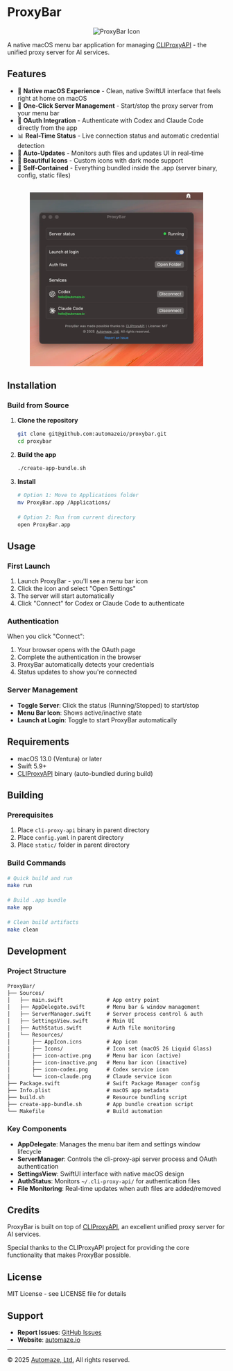 # ProxyBar

<p align="center">
  <img src="icon.png" width="128" height="128" alt="ProxyBar Icon">
</p>

A native macOS menu bar application for managing [CLIProxyAPI](https://github.com/router-for-me/CLIProxyAPI) - the unified proxy server for AI services.

## Features

- 🎯 **Native macOS Experience** - Clean, native SwiftUI interface that feels right at home on macOS
- 🚀 **One-Click Server Management** - Start/stop the proxy server from your menu bar
- 🔐 **OAuth Integration** - Authenticate with Codex and Claude Code directly from the app
- 📊 **Real-Time Status** - Live connection status and automatic credential detection
- 🔄 **Auto-Updates** - Monitors auth files and updates UI in real-time
- 🎨 **Beautiful Icons** - Custom icons with dark mode support
- 💾 **Self-Contained** - Everything bundled inside the .app (server binary, config, static files)

<p align="center">
<br>
  <img src="screenshot.webp" width="400" height="400" alt="ProxyBar Screenshot">
</p>

## Installation

### Build from Source

1. **Clone the repository**
   ```bash
   git clone git@github.com:automazeio/proxybar.git
   cd proxybar
   ```

2. **Build the app**
   ```bash
   ./create-app-bundle.sh
   ```

3. **Install**
   ```bash
   # Option 1: Move to Applications folder
   mv ProxyBar.app /Applications/

   # Option 2: Run from current directory
   open ProxyBar.app
   ```

## Usage

### First Launch

1. Launch ProxyBar - you'll see a menu bar icon
2. Click the icon and select "Open Settings"
3. The server will start automatically
4. Click "Connect" for Codex or Claude Code to authenticate

### Authentication

When you click "Connect":
1. Your browser opens with the OAuth page
2. Complete the authentication in the browser
3. ProxyBar automatically detects your credentials
4. Status updates to show you're connected

### Server Management

- **Toggle Server**: Click the status (Running/Stopped) to start/stop
- **Menu Bar Icon**: Shows active/inactive state
- **Launch at Login**: Toggle to start ProxyBar automatically

## Requirements

- macOS 13.0 (Ventura) or later
- Swift 5.9+
- [CLIProxyAPI](https://github.com/router-for-me/CLIProxyAPI) binary (auto-bundled during build)

## Building

### Prerequisites

1. Place `cli-proxy-api` binary in parent directory
2. Place `config.yaml` in parent directory
3. Place `static/` folder in parent directory

### Build Commands

```bash
# Quick build and run
make run

# Build .app bundle
make app

# Clean build artifacts
make clean
```

## Development

### Project Structure

```
ProxyBar/
├── Sources/
│   ├── main.swift              # App entry point
│   ├── AppDelegate.swift       # Menu bar & window management
│   ├── ServerManager.swift     # Server process control & auth
│   ├── SettingsView.swift      # Main UI
│   ├── AuthStatus.swift        # Auth file monitoring
│   └── Resources/
│       ├── AppIcon.icns        # App icon
│       ├── Icons/              # Icon set (macOS 26 Liquid Glass)
│       ├── icon-active.png     # Menu bar icon (active)
│       ├── icon-inactive.png   # Menu bar icon (inactive)
│       ├── icon-codex.png      # Codex service icon
│       └── icon-claude.png     # Claude service icon
├── Package.swift               # Swift Package Manager config
├── Info.plist                  # macOS app metadata
├── build.sh                    # Resource bundling script
├── create-app-bundle.sh        # App bundle creation script
└── Makefile                    # Build automation
```

### Key Components

- **AppDelegate**: Manages the menu bar item and settings window lifecycle
- **ServerManager**: Controls the cli-proxy-api server process and OAuth authentication
- **SettingsView**: SwiftUI interface with native macOS design
- **AuthStatus**: Monitors `~/.cli-proxy-api/` for authentication files
- **File Monitoring**: Real-time updates when auth files are added/removed

## Credits

ProxyBar is built on top of [CLIProxyAPI](https://github.com/router-for-me/CLIProxyAPI), an excellent unified proxy server for AI services.

Special thanks to the CLIProxyAPI project for providing the core functionality that makes ProxyBar possible.

## License

MIT License - see LICENSE file for details

## Support

- **Report Issues**: [GitHub Issues](https://github.com/automazeio/proxybar/issues)
- **Website**: [automaze.io](https://automaze.io)

---

© 2025 [Automaze, Ltd.](https://automaze.io) All rights reserved.
